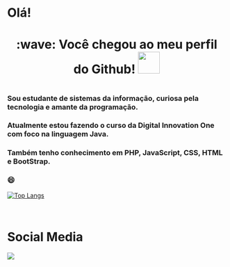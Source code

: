# Olá!
<div> 
  <h1 align="center">
    :wave: Você chegou ao meu perfil do Github! 
  <img src="https://media.giphy.com/media/HzKucfKekPlCF7CMI4/giphy.gif" width="50" height="50">
   <h1>
</div>

### Sou estudante de sistemas da informação, curiosa pela tecnologia e amante da programação.

### Atualmente estou fazendo o curso da Digital Innovation One com foco na linguagem Java.
### Também tenho conhecimento em PHP, JavaScript, CSS, HTML e BootStrap.
    

### 😄

  
  [![Top Langs](https://github-readme-stats.vercel.app/api/top-langs/?username=Viviane-Silva&layout=compact)](https://github.com/anuraghazra/github-readme-stats)

  
</br>

  <h1>Social Media</h1>
  <a href="https://www.linkedin.com/in/viviane-leite-da-silva-73348b67/" target="_blank"><img src="https://img.shields.io/badge/-LinkedIn-%230077B5?style=for-the-badge&logo=linkedin&logoColor=white" target="_blank"></a>
